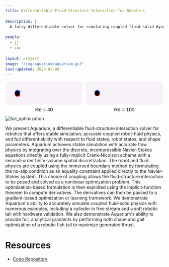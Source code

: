 ```yaml
---
title: Differentiable Fluid-Structure Interaction for Robotics

description: |
  A fully differentiable solver for simulating coupled fluid-solid dynamics

people:
  - jj
  - zac 

layout: project
image: "/img/aquarium/aquarium.gif"
last-updated: 2023-02-09
---
```


![freestream_cylinder](/img/aquarium/freestream_cylinder_comparison.gif)
![foil_optimization](/img/aquarium/oscillating_foil_gait_optimization_comparison.gif)

We present Aquarium, a differentiable fluid-structure interaction solver for robotics that offers stable simulation, accurate coupled robot-fluid physics, and full differentiability with respect to fluid states, robot states, and shape parameters. Aquarium achieves stable simulation with accurate flow physics by integrating over the discrete, incompressible Navier-Stokes equations directly using a fully-implicit Crank-Nicolson scheme with a second-order finite-volume spatial discretization. The robot and fluid physics are coupled using the immersed boundary method by formulating the no-slip condition as an equality constraint applied directly to the Navier-Stokes system. This choice of coupling allows the fluid-structure interaction to be posed and solved as a nonlinear optimization problem. This optimization-based formulation is then exploited using the implicit-function theorem to compute derivatives. The derivatives can then be passed to a gradient-based optimization or learning framework. We demonstrate Aquarium's ability to accurately simulate coupled fluid-solid physics with numerous examples, including a cylinder in free stream and a soft robotic tail with hardware validation. We also demonstrate Aquarium's ability to provide full, analytical gradients by performing both shape and gait optimization of a robotic fish tail to maximize generated thrust.

# Resources
* [Code Repository](https://github.com/RoboticExplorationLab/Aquarium.jl)